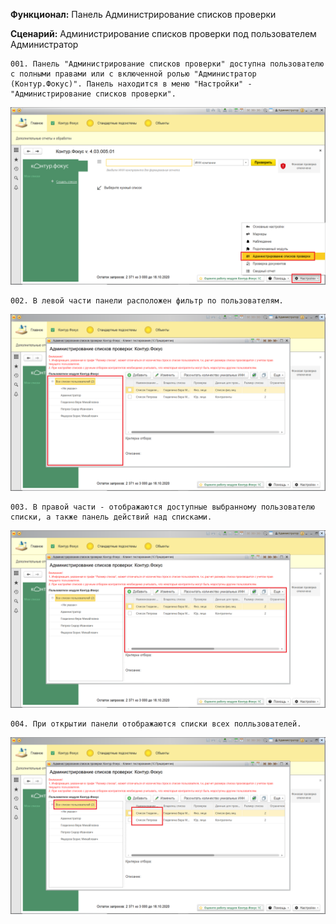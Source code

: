 **Функционал:** Панель Администрирование списков проверки


**Сценарий:** Администрирование списков проверки под пользователем Администратор

	001. Панель "Администрирование списков проверки" доступна пользователю с полными правами или с включенной ролью "Администратор (Контур.Фокус)". Панель находится в меню "Настройки" - "Администрирование списков проверки".
![](Панель_Администрирование_списков_проверки/Панель_Администрирование_списков_проверки_4_Администрирование_списков_пров_001.png)

	002. В левой части панели расположен фильтр по пользователям.
![](Панель_Администрирование_списков_проверки/Панель_Администрирование_списков_проверки_5_Администрирование_списков_пров_002.png)

	003. В правой части - отображаются доступные выбранному пользователю списки, а также панель действий над списками.
![](Панель_Администрирование_списков_проверки/Панель_Администрирование_списков_проверки_6_Администрирование_списков_пров_003.png)

	004. При открытии панели отображаются списки всех полльзователей.
![](Панель_Администрирование_списков_проверки/Панель_Администрирование_списков_проверки_7_Администрирование_списков_пров_004.png)
